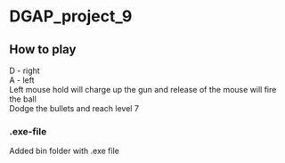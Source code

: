 # DGAP_project_9
## How to play
D - right\
A - left\
Left mouse hold will charge up the gun and release of the mouse will fire the ball\
Dodge the bullets and reach level 7
### .exe-file
Added bin folder with .exe file
